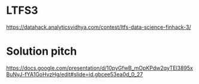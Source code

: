 # LTFS3
https://datahack.analyticsvidhya.com/contest/ltfs-data-science-finhack-3/

# Solution pitch
https://docs.google.com/presentation/d/10pyGfwB_mOpKPdw2qyTEl3895xBuNyJ-fYA1GoHvzHg/edit#slide=id.gbcee53ea0d_0_27
